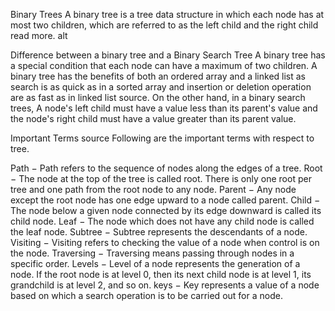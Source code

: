Binary Trees
A binary tree is a tree data structure in which each node has at most two children, which are referred to as the left child and the right child read more. alt

Difference between a binary tree and a Binary Search Tree
A binary tree has a special condition that each node can have a maximum of two children. A binary tree has the benefits of both an ordered array and a linked list as search is as quick as in a sorted array and insertion or deletion operation are as fast as in linked list source. On the other hand, in a binary search trees, A node's left child must have a value less than its parent's value and the node's right child must have a value greater than its parent value.

Important Terms source
Following are the important terms with respect to tree.

Path − Path refers to the sequence of nodes along the edges of a tree.
Root − The node at the top of the tree is called root. There is only one root per tree and one path from the root node to any node.
Parent − Any node except the root node has one edge upward to a node called parent.
Child − The node below a given node connected by its edge downward is called its child node.
Leaf − The node which does not have any child node is called the leaf node.
Subtree − Subtree represents the descendants of a node.
Visiting − Visiting refers to checking the value of a node when control is on the node.
Traversing − Traversing means passing through nodes in a specific order.
Levels − Level of a node represents the generation of a node. If the root node is at level 0, then its next child node is at level 1, its grandchild is at level 2, and so on.
keys − Key represents a value of a node based on which a search operation is to be carried out for a node.
